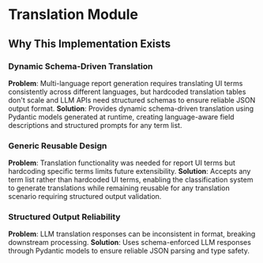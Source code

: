# Translation Module

## Why This Implementation Exists

### Dynamic Schema-Driven Translation
**Problem**: Multi-language report generation requires translating UI terms consistently across different languages, but hardcoded translation tables don't scale and LLM APIs need structured schemas to ensure reliable JSON output format.
**Solution**: Provides dynamic schema-driven translation using Pydantic models generated at runtime, creating language-aware field descriptions and structured prompts for any term list.

### Generic Reusable Design
**Problem**: Translation functionality was needed for report UI terms but hardcoding specific terms limits future extensibility.
**Solution**: Accepts any term list rather than hardcoded UI terms, enabling the classification system to generate translations while remaining reusable for any translation scenario requiring structured output validation.

### Structured Output Reliability
**Problem**: LLM translation responses can be inconsistent in format, breaking downstream processing.
**Solution**: Uses schema-enforced LLM responses through Pydantic models to ensure reliable JSON parsing and type safety.